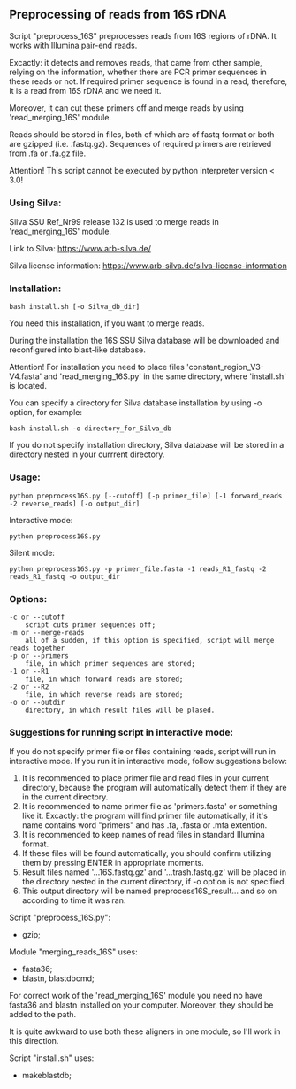 ## Preprocessing of reads from 16S rDNA


Script "preprocess_16S" preprocesses reads from 16S regions of rDNA. It works with Illumina pair-end reads.

Excactly: it detects and removes reads, that came from other sample, relying on the information,
    whether there are PCR primer sequences in these reads or not. If required primer sequence is
    found in a read, therefore, it is a read from 16S rDNA and we need it.

Moreover, it can cut these primers off and merge reads by using 'read_merging_16S' module.

Reads should be stored in files, both of which are of fastq format or both are gzipped (i.e. .fastq.gz).
Sequences of required primers are retrieved from .fa or .fa.gz file.

Attention! This script cannot be executed by python interpreter version < 3.0!


### Using Silva:

Silva SSU Ref_Nr99 release 132 is used to merge reads in 'read_merging_16S' module.

Link to Silva: https://www.arb-silva.de/

Silva license information: https://www.arb-silva.de/silva-license-information


### Installation:
    
    bash install.sh [-o Silva_db_dir]

You need this installation, if you want to merge reads.

During the installation the 16S SSU Silva database will be downloaded and reconfigured into blast-like database.

Attention! For installation you need to place files 'constant_region_V3-V4.fasta' and 'read_merging_16S.py' in the same directory, where 'install.sh' is located.

You can specify a directory for Silva database installation by using -o option, for example:

    bash install.sh -o directory_for_Silva_db

If you do not specify installation directory, Silva database will be stored in a directory nested in your currrent directory.

### Usage:

    python preprocess16S.py [--cutoff] [-p primer_file] [-1 forward_reads -2 reverse_reads] [-o output_dir]

Interactive mode:

    python preprocess16S.py

Silent mode:

    python preprocess16S.py -p primer_file.fasta -1 reads_R1_fastq -2 reads_R1_fastq -o output_dir

### Options:

    -c or --cutoff 
        script cuts primer sequences off;
    -m or --merge-reads
        all of a sudden, if this option is specified, script will merge reads together
    -p or --primers
        file, in which primer sequences are stored;
    -1 or --R1
        file, in which forward reads are stored;
    -2 or --R2
        file, in which reverse reads are stored;
    -o or --outdir
        directory, in which result files will be plased.

### Suggestions for running script in interactive mode:

If you do not specify primer file or files containing reads, script will run in interactive mode.
If you run it in interactive mode, follow suggestions below:
1) It is recommended to place primer file and read files in your current directory, because the program will automatically detect them
	if they are in the current directory.
2) It is recommended to name primer file as 'primers.fasta' or something like it.
    Excactly: the program will find primer file automatically, if it's name
    contains word "primers" and has .fa, .fasta or .mfa extention.
3) It is recommended to keep names of read files in standard Illumina format.
3) If these files will be found automatically, you should confirm utilizing them
    by pressing ENTER in appropriate moments.
4) Result files named '...16S.fastq.gz' and '...trash.fastq.gz' will be
    placed in the directory nested in the current directory, if -o option is not specified.
5) This output directory will be named preprocess16S_result... and so on according to time it was ran.


Script "preprocess_16S.py":
- gzip;

Module "merging_reads_16S" uses:
- fasta36;
- blastn, blastdbcmd;

For correct work of the 'read_merging_16S' module you need no have fasta36 and blastn installed on your computer.
Moreover, they should be added to the path.

It is quite awkward to use both these aligners in one module, so I'll work in this direction.

Script "install.sh" uses:
- makeblastdb;

